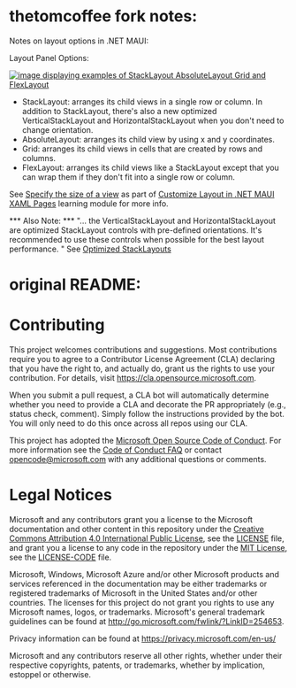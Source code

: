 # thetomcoffee fork notes: 

Notes on layout options in .NET MAUI:

Layout Panel Options:  

[![image displaying examples of StackLayout AbsoluteLayout Grid and FlexLayout](https://learn.microsoft.com/en-us/training/dot-net-maui/customize-xaml-pages-layout/media/2-layouts.png)](https://learn.microsoft.com/en-us/training/modules/customize-xaml-pages-layout/2-specify-size-view)


 *   StackLayout: arranges its child views in a single row or column. In addition to StackLayout, there's also a new optimized VerticalStackLayout and HorizontalStackLayout when you don't need to change orientation.
 *   AbsoluteLayout: arranges its child view by using x and y coordinates.
 *   Grid: arranges its child views in cells that are created by rows and columns.
 *   FlexLayout: arranges its child views like a StackLayout except that you can wrap them if they don't fit into a single row or column.
    
 See [Specify the size of a view](https://learn.microsoft.com/en-us/training/modules/customize-xaml-pages-layout/2-specify-size-view) as part of [Customize Layout in .NET MAUI XAML Pages](https://learn.microsoft.com/en-us/training/modules/customize-xaml-pages-layout/) learning module for more info.

 *** Also Note: ***
 "... the VerticalStackLayout and HorizontalStackLayout are optimized StackLayout controls with pre-defined orientations. It's recommended to use these controls when possible for the best layout performance. "
 See [Optimized StackLayouts](https://learn.microsoft.com/en-us/training/modules/customize-xaml-pages-layout/4-arrange-views-stacklayout#optimized-stacklayouts)


# original README: 


# Contributing

This project welcomes contributions and suggestions.  Most contributions require you to agree to a
Contributor License Agreement (CLA) declaring that you have the right to, and actually do, grant us
the rights to use your contribution. For details, visit https://cla.opensource.microsoft.com.

When you submit a pull request, a CLA bot will automatically determine whether you need to provide
a CLA and decorate the PR appropriately (e.g., status check, comment). Simply follow the instructions
provided by the bot. You will only need to do this once across all repos using our CLA.

This project has adopted the [Microsoft Open Source Code of Conduct](https://opensource.microsoft.com/codeofconduct/).
For more information see the [Code of Conduct FAQ](https://opensource.microsoft.com/codeofconduct/faq/) or
contact [opencode@microsoft.com](mailto:opencode@microsoft.com) with any additional questions or comments.

# Legal Notices

Microsoft and any contributors grant you a license to the Microsoft documentation and other content
in this repository under the [Creative Commons Attribution 4.0 International Public License](https://creativecommons.org/licenses/by/4.0/legalcode),
see the [LICENSE](LICENSE) file, and grant you a license to any code in the repository under the [MIT License](https://opensource.org/licenses/MIT), see the
[LICENSE-CODE](LICENSE-CODE) file.

Microsoft, Windows, Microsoft Azure and/or other Microsoft products and services referenced in the documentation
may be either trademarks or registered trademarks of Microsoft in the United States and/or other countries.
The licenses for this project do not grant you rights to use any Microsoft names, logos, or trademarks.
Microsoft's general trademark guidelines can be found at http://go.microsoft.com/fwlink/?LinkID=254653.

Privacy information can be found at https://privacy.microsoft.com/en-us/

Microsoft and any contributors reserve all other rights, whether under their respective copyrights, patents,
or trademarks, whether by implication, estoppel or otherwise.
